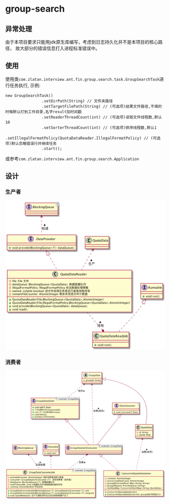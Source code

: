 # group-search

## 异常处理
由于本项目要求只能用jdk原生库编写，考虑到日志持久化并不是本项目的核心路径，
故大部分的错误信息打入进程标准错误中。

## 使用
使用类`com.zlatan.interview.ant.fin.group.search.task.GroupSearchTask`进行任务执行, 示例:

```
new GroupSearchTask()
                .setDirPath(String) // 文件夹路径
                .setTargetFilePath(String) // (可选项)结果文件路径,不填的时候默认打到工作目录,名字result加时间戳
                .setReaderThreadCount(int) // (可选项)读取文件线程数,默认10
                .setSorterThreadCount(int) // (可选项)排序线程数,默认1
                .setIllegalFormatPolicy(QuotaDataReader.IllegalFormatPolicy) // (可选项)默认忽略错误行并继续任务
                .start();
```
或参考`com.zlatan.interview.ant.fin.group.search.Application`

## 设计
### 生产者
![avatar](设计/生产者.JPEG)
### 消费者
![avatar](设计/消费者.JPEG)